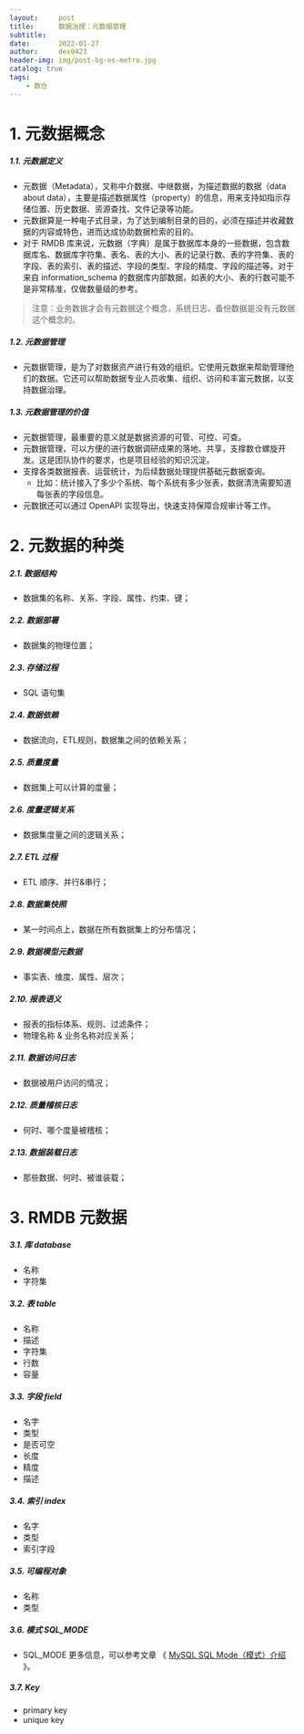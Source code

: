 ```yaml
---
layout:     post
title:      数据治理：元数据管理
subtitle:   
date:       2022-01-27
author:     dex0423
header-img: img/post-bg-os-metro.jpg
catalog: true
tags:
    - 数仓
---
```


# 1. 元数据概念

##### 1.1. 元数据定义

- 元数据（Metadata），又称中介数据、中继数据，为描述数据的数据（data about data），主要是描述数据属性（property）的信息，用来支持如指示存储位置、历史数据、资源查找、文件记录等功能。
- 元数据算是一种电子式目录，为了达到编制目录的目的，必须在描述并收藏数据的内容或特色，进而达成协助数据检索的目的。
- 对于 RMDB 库来说，元数据（字典）是属于数据库本身的一些数据，包含数据库名、数据库字符集、表名、表的大小、表的记录行数、表的字符集、表的字段、表的索引、表的描述、字段的类型、字段的精度、字段的描述等。对于来自 information_schema 的数据库内部数据，如表的大小、表的行数可能不是非常精准，仅做数量级的参考。
>注意：业务数据才会有元数据这个概念，系统日志、备份数据是没有元数据这个概念的。


##### 1.2. 元数据管理

- 元数据管理，是为了对数据资产进行有效的组织。它使用元数据来帮助管理他们的数据。它还可以帮助数据专业人员收集、组织、访问和丰富元数据，以支持数据治理。



##### 1.3. 元数据管理的价值

- 元数据管理，最重要的意义就是数据资源的可管、可控、可查。
- 元数据管理，可以方便的进行数据调研成果的落地、共享，支撑数仓螺旋开发。这是团队协作的要求，也是项目经验的知识沉淀。
- 支撑各类数据报表、运营统计，为后续数据处理提供基础元数据查询。
  - 比如：统计接入了多少个系统、每个系统有多少张表，数据清洗需要知道每张表的字段信息。
- 元数据还可以通过 OpenAPI 实现导出，快速支持保障合规审计等工作。


# 2. 元数据的种类

##### 2.1. 数据结构
- 数据集的名称、关系、字段、属性、约束、键；

##### 2.2. 数据部署
- 数据集的物理位置；

##### 2.3. 存储过程
- SQL 语句集

##### 2.4. 数据依赖
- 数据流向，ETL规则，数据集之间的依赖关系；

##### 2.5. 质量度量
- 数据集上可以计算的度量；

##### 2.6. 度量逻辑关系
- 数据集度量之间的逻辑关系；

##### 2.7. ETL 过程
- ETL 顺序、并行&串行；

##### 2.8. 数据集快照
- 某一时间点上，数据在所有数据集上的分布情况；

##### 2.9. 数据模型元数据
- 事实表、维度、属性、层次；

##### 2.10. 报表语义
- 报表的指标体系、规则、过滤条件；
- 物理名称 & 业务名称对应关系；

##### 2.11. 数据访问日志
- 数据被用户访问的情况；

##### 2.12. 质量稽核日志
- 何时、哪个度量被稽核；

##### 2.13. 数据装载日志
- 那些数据、何时、被谁装载；


# 3. RMDB 元数据

##### 3.1. 库 database

- 名称
- 字符集

##### 3.2. 表 table
- 名称
- 描述
- 字符集
- 行数
- 容量

##### 3.3. 字段 field
- 名字
- 类型
- 是否可空
- 长度
- 精度
- 描述

##### 3.4. 索引 index
- 名字
- 类型
- 索引字段

##### 3.5. 可编程对象
- 名称
- 类型

##### 3.6. 模式 SQL_MODE

- SQL_MODE 更多信息，可以参考文章 《 <a href="http://blog.itpub.net/26736162/viewspace-2149027/">MySQL SQL Mode（模式）介绍</a> 》。

##### 3.7. Key
- primary key
- unique key



